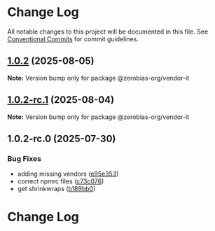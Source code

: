 # Change Log

All notable changes to this project will be documented in this file.
See [Conventional Commits](https://conventionalcommits.org) for commit guidelines.

## [1.0.2](https://github.com/zerobias-org/vendor/compare/@zerobias-org/vendor-it@1.0.2-rc.1...@zerobias-org/vendor-it@1.0.2) (2025-08-05)

**Note:** Version bump only for package @zerobias-org/vendor-it





## [1.0.2-rc.1](https://github.com/zerobias-org/vendor/compare/@zerobias-org/vendor-it@1.0.2-rc.0...@zerobias-org/vendor-it@1.0.2-rc.1) (2025-08-04)

**Note:** Version bump only for package @zerobias-org/vendor-it





## 1.0.2-rc.0 (2025-07-30)


### Bug Fixes

* adding missing vendors ([e95e353](https://github.com/zerobias-org/vendor/commit/e95e35309a1812973f4536f535eee460edc5414c))
* correct npmrc files ([c73c076](https://github.com/zerobias-org/vendor/commit/c73c0761e1e567cc0c2f0f8179725016d11caf8c))
* get shrinkwraps ([b189bb0](https://github.com/zerobias-org/vendor/commit/b189bb0cf53ad66427530ccc0eab7824527942d3))





# Change Log
